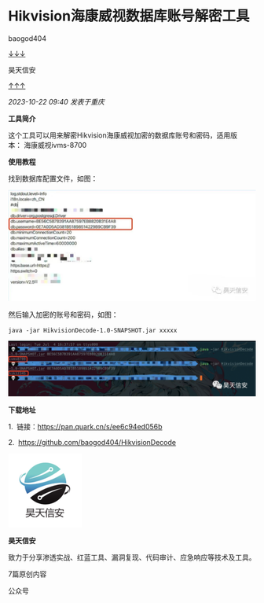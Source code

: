 
# Hikvision海康威视数据库账号解密工具

baogod404

[↓↓↓](javascript:)  
  
昊天信安  
  
[↑↑↑](javascript:)

*2023-10-22 09:40* *发表于重庆*

**工具简介**

这个工具可以用来解密Hikvision海康威视加密的数据库账号和密码，适用版本： 海康威视ivms-8700 

**使用教程**

找到数据库配置文件，如图：  

![图片](assets/1700011267-71f912047bd6c376c7075aa114771bf9.jpg)

然后输入加密的账号和密码，如图：

```plain
java -jar HikvisionDecode-1.0-SNAPSHOT.jar xxxxx
```

![图片](assets/1700011267-e53b07b5e507d08880f39e0c9eddab61.png)

**下载地址**

1\.  链接：https://pan.quark.cn/s/ee6c94ed056b

2.  https://github.com/baogod404/HikvisionDecode

![](assets/1700011267-d86280f7217552b18525eeea4950bfa0.png)

**昊天信安**

致力于分享渗透实战、红蓝工具、漏洞复现、代码审计、应急响应等技术及工具。

7篇原创内容

公众号
